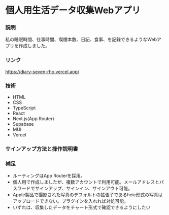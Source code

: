 # 個人用生活データ収集Webアプリ

### 説明

私の睡眠時間、仕事時間、喫煙本数、日記、食事、を記録できるようなWebアプリを作成しました。

### リンク

https://diary-seven-rho.vercel.app/

### 技術
- HTML
- CSS
- TypeScript
- React
- Next.js(App Router)
- Supabase
- MUI
- Vercel

### サインアップ方法と操作説明書

### 補足
- ルーティングはApp Routerを採用。
- 個人用で作成しましたが、複数アカウントで利用可能。メールアドレスとパスワードでサインアップ、サインイン、サインアウト可能。
- Apple製品で撮影された写真のデフォルトの拡張子であるheic形式の写真はアップロードできない。プラグインを入れれば対処可能。
- いずれは、収集したデータをチャート形式で確認できるようにしたい
